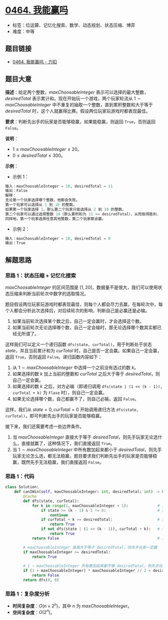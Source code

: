 # [0464. 我能赢吗](https://leetcode.cn/problems/can-i-win/)

- 标签：位运算、记忆化搜索、数学、动态规划、状态压缩、博弈
- 难度：中等

## 题目链接

- [0464. 我能赢吗 - 力扣](https://leetcode.cn/problems/can-i-win/)

## 题目大意

**描述**：给定两个整数，$maxChoosableInteger$ 表示可以选择的最大整数，$desiredTotal$ 表示累计和。现在开始玩一个游戏，两个玩家轮流从 $1 \sim maxChoosableInteger$ 中不重复的抽取一个整数，直到累积整数和大于等于 $desiredTotal$ 时，这个人就赢得比赛。假设两位玩家玩游戏时都表现最佳。

**要求**：判断先出手的玩家是否能够稳赢，如果能稳赢，则返回 `True`，否则返回 `False`。

**说明**：

- $1 \le maxChoosableInteger \le 20$。
- $0 \le desiredTotal \le 300$。

**示例**：

- 示例 1：

```python
输入：maxChoosableInteger = 10, desiredTotal = 11
输出：False
解释：
无论第一个玩家选择哪个整数，他都会失败。
第一个玩家可以选择从 1 到 10 的整数。
如果第一个玩家选择 1，那么第二个玩家只能选择从 2 到 10 的整数。
第二个玩家可以通过选择整数 10（那么累积和为 11 >= desiredTotal），从而取得胜利.
同样地，第一个玩家选择任意其他整数，第二个玩家都会赢。
```

- 示例 2：

```python
输入：maxChoosableInteger = 10, desiredTotal = 0
输出：True
```

## 解题思路

### 思路 1：状态压缩 + 记忆化搜索

$maxChoosableInteger$ 的区间范围是 $[1, 20]$，数据量不是很大，我们可以使用状态压缩来判断当前轮次中数字的选取情况。

题目假设两位玩家玩游戏时都表现最佳，则每个人都会尽力去赢，在每轮次中，每个人都会分析此次选择后，对后续轮次的影响，判断自己是必赢还是必输。

1. 如果当前轮次选择某个数之后，自己一定会赢时，才会选择这个数。
2. 如果当前轮次无论选择哪个数，自己一定会输时，那无论选择哪个数其实都已经无所谓了。

这样我们可以定义一个递归函数 `dfs(state, curTotal)`，用于判断处于状态 $state$，并且当前累计和为 $curTotal$ 时，自己是否一定会赢。如果自己一定会赢，返回 `True`，否则返回 `False`。递归函数内容如下：

1. 从 $1 \sim maxChoosableInteger$ 中选择一个之前没有选过的数 $k$。
2. 如果选择的数 $k$ 加上当前的整数和 $curTotal$ 之后大于等于 $desiredTotal$，则自己一定会赢。
3. 如果选择的数 $k$ 之后，对方必输（即递归调用 `dfs(state | (1 << (k - 1)), curTotal + k)`  为 `Flase` 时），则自己一定会赢。
4. 如果无论选择哪个数，自己都赢不了，则自己必输，返回 `False`。

这样，我们从 $state = 0, curTotal = 0$ 开始调用递归方法 `dfs(state, curTotal)`，即可判断先出手的玩家是否能够稳赢。

接下来，我们还需要考虑一些边界条件。

1. 当 $maxChoosableInteger$ 直接大于等于 $desiredTotal$，则先手玩家无论选什么，直接就赢了，这种情况下，我们直接返回 `True`。
2. 当 $1 \sim maxChoosableInteger$ 中所有数加起来都小于 $desiredTotal$，则先手玩家无论怎么选，都无法稳赢，题目要求我们判断先出手的玩家是否能够稳赢，既然先手无法稳赢，我们直接返回 `False`。

### 思路 1：代码

```python
class Solution:
    def canIWin(self, maxChoosableInteger: int, desiredTotal: int) -> bool:
        @cache
        def dfs(state, curTotal):
            for k in range(1, maxChoosableInteger + 1):             # 从 1 ~ maxChoosableInteger 中选择一个数
                if state >> (k - 1) & 1 != 0:                       # 如果之前选过该数则跳过
                    continue
                if curTotal + k >= desiredTotal:                    # 如果选择了 k，累积整数和大于等于 desiredTotal，则该玩家一定赢
                    return True
                if not dfs(state | (1 << (k - 1)), curTotal + k):   # 如果当前选择了 k 之后，对手一定输，则当前玩家一定赢
                    return True
            return False                                            # 以上都赢不了的话，当前玩家一定输

        # maxChoosableInteger 直接大于等于 desiredTotal，则先手玩家一定赢
        if maxChoosableInteger >= desiredTotal:
            return True
            
        # 1 ~ maxChoosableInteger 所有数加起来都不够 desiredTotal，则先手玩家一定输
        if (1 + maxChoosableInteger) * maxChoosableInteger // 2 < desiredTotal:
            return False
        return dfs(0, 0)
```

### 思路 1：复杂度分析

- **时间复杂度**：$O(n \times 2^n)$，其中 $n$ 为 $maxChoosableInteger$。
- **空间复杂度**：$O(2^n)$。
